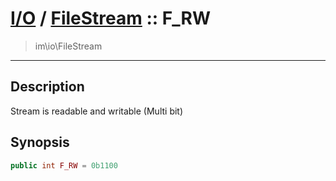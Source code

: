 # [I/O](io.md) / [FileStream](io-FileStream.md) :: F_RW
 > im\io\FileStream
____

## Description
Stream is readable and writable (Multi bit)

## Synopsis
```php
public int F_RW = 0b1100
```
